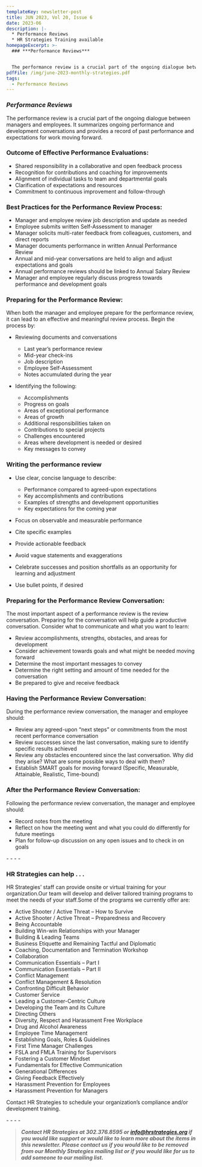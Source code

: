 ```yaml
---
templateKey: newsletter-post
title: JUN 2023, Vol 20, Issue 6
date: 2023-06
description: |-
  * Performance Reviews
  * HR Strategies Training available
homepageExcerpt: >-
  ### ***Performance Reviews***


  The performance review is a crucial part of the ongoing dialogue between managers and employees. It summarizes ongoing performance and development conversations and provides a record of past performance and expectations for work moving forward.
pdfFile: /img/june-2023-monthly-strategies.pdf
tags:
  - Performance Reviews
---
```

### ***Performance Reviews***

The performance review is a crucial part of the ongoing dialogue between managers and employees. It summarizes ongoing performance and development conversations and provides a record of past performance and expectations for work moving forward.

### Outcome of Effective Performance Evaluations:

* Shared responsibility in a collaborative and open feedback process
* Recognition for contributions and coaching for improvements
* Alignment of individual tasks to team and departmental goals
* Clarification of expectations and resources
* Commitment to continuous improvement and follow-through

### Best Practices for the Performance Review Process:

* Manager and employee review job description and update as needed
* Employee submits written Self-Assessment to manager
* Manager solicits multi-rater feedback from colleagues, customers, and direct reports
* Manager documents performance in written Annual Performance Review
* Annual and mid-year conversations are held to align and adjust expectations and goals
* Annual performance reviews should be linked to Annual Salary Review
* Manager and employee regularly discuss progress towards performance and development goals

### Preparing for the Performance Review:

When both the manager and employee prepare for the performance review, it can lead to an effective and meaningful review process. Begin the process by:

* Reviewing documents and conversations

  * Last year’s performance review
  * Mid-year check-ins
  * Job description
  * Employee Self-Assessment
  * Notes accumulated during the year
* Identifying the following:

  * Accomplishments
  * Progress on goals
  * Areas of exceptional performance
  * Areas of growth
  * Additional responsibilities taken on
  * Contributions to special projects
  * Challenges encountered
  * Areas where development is needed or desired
  * Key messages to convey

### Writing the performance review

* Use clear, concise language to describe:

  * Performance compared to agreed-upon expectations
  * Key accomplishments and contributions
  * Examples of strengths and development opportunities
  * Key expectations for the coming year
* Focus on observable and measurable performance
* Cite specific examples
* Provide actionable feedback
* Avoid vague statements and exaggerations
* Celebrate successes and position shortfalls as an opportunity for learning and adjustment
* Use bullet points, if desired

### Preparing for the Performance Review Conversation:

The most important aspect of a performance review is the review conversation. Preparing for the conversation will help guide a productive conversation. Consider what to communicate and what you want to learn:

* Review accomplishments, strengths, obstacles, and areas for development
* Consider achievement towards goals and what might be needed moving forward
* Determine the most important messages to convey
* Determine the right setting and amount of time needed for the conversation
* Be prepared to give and receive feedback

### Having the Performance Review Conversation:

During the performance review conversation, the manager and employee should:

* Review any agreed-upon “next steps” or commitments from the most recent performance conversation
* Review successes since the last conversation, making sure to identify specific results achieved
* Review any obstacles encountered since the last conversation. Why did they arise? What are some possible ways to deal with them?
* Establish SMART goals for moving forward (Specific, Measurable, Attainable, Realistic, Time-bound)

### After the Performance Review Conversation:

Following the performance review conversation, the manager and employee should:

* Record notes from the meeting
* Reflect on how the meeting went and what you could do differently for future meetings
* Plan for follow-up discussion on any open issues and to check in on goals

\-﻿ - - -

### HR Strategies can help . . .

HR Strategies’ staff can provide onsite or virtual training for your organization.Our team will develop and deliver tailored training programs to meet the needs of your staff.Some of the programs we currently offer are:

* Active Shooter / Active Threat – How to Survive
* Active Shooter / Active Threat – Preparedness and Recovery
* Being Accountable
* Building Win-win Relationships with your Manager
* Building & Leading Teams
* Business Etiquette and Remaining Tactful and Diplomatic
* Coaching, Documentation and Termination Workshop
* Collaboration
* Communication Essentials – Part I
* Communication Essentials – Part II
* Conflict Management
* Conflict Management & Resolution
* Confronting Difficult Behavior
* Customer Service
* Leading a Customer-Centric Culture
* Developing the Team and its Culture
* Directing Others
* Diversity, Respect and Harassment Free Workplace
* Drug and Alcohol Awareness
* Employee Time Management
* Establishing Goals, Roles & Guidelines
* First Time Manager Challenges
* FSLA and FMLA Training for Supervisors
* Fostering a Customer Mindset
* Fundamentals for Effective Communication
* Generational Differences
* Giving Feedback Effectively
* Harassment Prevention for Employees
* Harassment Prevention for Managers

Contact HR Strategies to schedule your organization’s compliance and/or development training.

\-﻿ - - -

> ***Contact HR Strategies at 302.376.8595 or info@hrstrategies.org if you would like support or would like to learn more about the items in this newsletter. Please contact us if you would like to be removed from our Monthly Strategies mailing list or if you would like for us to add someone to our mailing list.***